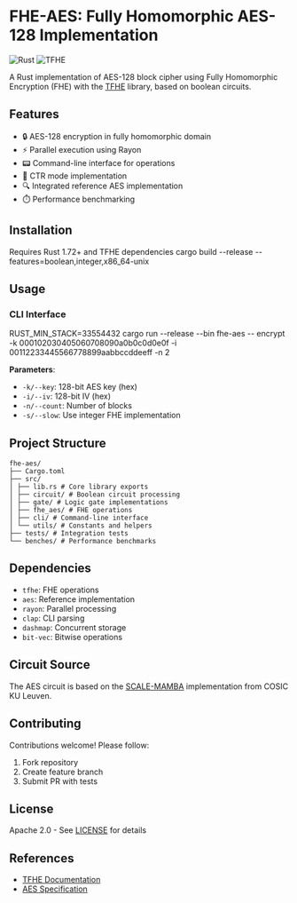 # FHE-AES: Fully Homomorphic AES-128 Implementation

![Rust](https://img.shields.io/badge/Rust-1.72+-blue)
![TFHE](https://img.shields.io/badge/TFHE-0.4.1-green)

A Rust implementation of AES-128 block cipher using Fully Homomorphic Encryption (FHE) with the [TFHE](https://github.com/zama-ai/tfhe-rs) library, based on boolean circuits.

## Features

- 🔒 AES-128 encryption in fully homomorphic domain
- ⚡ Parallel execution using Rayon
- 📟 Command-line interface for operations
- 🔄 CTR mode implementation
- 🔍 Integrated reference AES implementation
- ⏱️ Performance benchmarking

## Installation

Requires Rust 1.72+ and TFHE dependencies
cargo build --release --features=boolean,integer,x86_64-unix



## Usage

### CLI Interface

RUST_MIN_STACK=33554432 cargo run --release --bin fhe-aes -- encrypt
-k 000102030405060708090a0b0c0d0e0f
-i 00112233445566778899aabbccddeeff
-n 2



**Parameters**:
- `-k/--key`: 128-bit AES key (hex)
- `-i/--iv`: 128-bit IV (hex)
- `-n/--count`: Number of blocks
- `-s/--slow`: Use integer FHE implementation

## Project Structure
```
fhe-aes/
├── Cargo.toml
├── src/
│ ├── lib.rs # Core library exports
│ ├── circuit/ # Boolean circuit processing
│ ├── gate/ # Logic gate implementations
│ ├── fhe_aes/ # FHE operations
│ ├── cli/ # Command-line interface
│ └── utils/ # Constants and helpers
├── tests/ # Integration tests
└── benches/ # Performance benchmarks
```


## Dependencies

- `tfhe`: FHE operations
- `aes`: Reference implementation
- `rayon`: Parallel processing
- `clap`: CLI parsing
- `dashmap`: Concurrent storage
- `bit-vec`: Bitwise operations

## Circuit Source

The AES circuit is based on the [SCALE-MAMBA](https://homes.esat.kuleuven.be/~nsmart/SCALE/) implementation from COSIC KU Leuven.

## Contributing

Contributions welcome! Please follow:
1. Fork repository
2. Create feature branch
3. Submit PR with tests

## License

Apache 2.0 - See [LICENSE](LICENSE) for details

## References

- [TFHE Documentation](https://docs.zama.ai/tfhe-rs)
- [AES Specification](https://nvlpubs.nist.gov/nistpubs/FIPS/NIST.FIPS.197.pdf)
